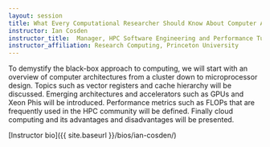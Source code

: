 ```yaml
---
layout: session
title: What Every Computational Researcher Should Know About Computer Architecture
instructor: Ian Cosden
instructor_title:  Manager, HPC Software Engineering and Performance Tuning
instructor_affiliation: Research Computing, Princeton University
---
```


To demystify the black-box approach to computing, we will start with an overview of computer architectures from a cluster down to microprocessor design.  Topics such as vector registers and cache hierarchy will be discussed.  Emerging architectures and accelerators such as GPUs and Xeon Phis will be introduced.  Performance metrics such as FLOPs that are frequently used in the HPC community will be defined. Finally cloud computing and its advantages and disadvantages will be presented.

[Instructor bio]({{ site.baseurl }}/bios/ian-cosden/)
